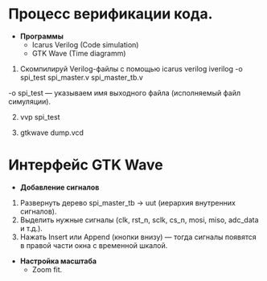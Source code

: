 # Процесс верификации кода.

- **Программы**  
  - Icarus Verilog (Code simulation)
  - GTK Wave (Time diagramm)

1. Скомпилируй Verilog-файлы с помощью icarus verilog
iverilog -o spi_test spi_master.v spi_master_tb.v

-o spi_test — указываем имя выходного файла (исполняемый файл симуляции).

2. vvp spi_test

3. gtkwave dump.vcd

# Интерфейс GTK Wave

- **Добавление сигналов**

1. Развернуть дерево spi_master_tb → uut (иерархия внутренних сигналов).
2. Выделить нужные сигналы (clk, rst_n, sclk, cs_n, mosi, miso, adc_data и т.д.).
3. Нажать Insert или Append (кнопки внизу) — тогда сигналы появятся в правой части окна с временной шкалой.

- **Настройка масштаба**
    - Zoom fit.